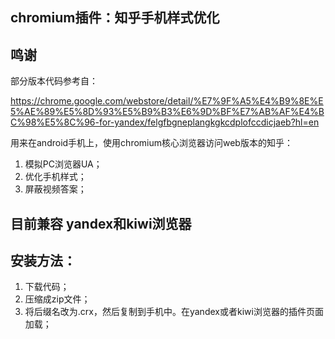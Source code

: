 ## chromium插件：知乎手机样式优化

## 鸣谢
部分版本代码参考自：

https://chrome.google.com/webstore/detail/%E7%9F%A5%E4%B9%8E%E5%AE%89%E5%8D%93%E5%B9%B3%E6%9D%BF%E7%AB%AF%E4%BC%98%E5%8C%96-for-yandex/felgfbgneplangkgkcdplofccdicjaeb?hl=en

用来在android手机上，使用chromium核心浏览器访问web版本的知乎：
1. 模拟PC浏览器UA；
2. 优化手机样式；
3. 屏蔽视频答案；

## 目前兼容 yandex和kiwi浏览器

## 安装方法：
1. 下载代码；
2. 压缩成zip文件；
3. 将后缀名改为.crx，然后复制到手机中。在yandex或者kiwi浏览器的插件页面加载；
